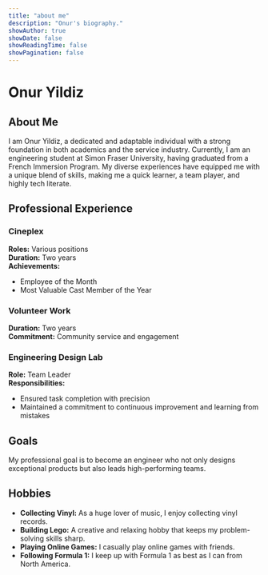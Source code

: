 ```yaml
---
title: "about me"
description: "Onur's biography."
showAuthor: true
showDate: false
showReadingTime: false
showPagination: false
---
```


# Onur Yildiz

## About Me

I am Onur Yildiz, a dedicated and adaptable individual with a strong foundation in both academics and the service industry. Currently, I am an engineering student at Simon Fraser University, having graduated from a French Immersion Program. My diverse experiences have equipped me with a unique blend of skills, making me a quick learner, a team player, and highly tech literate.

## Professional Experience

### Cineplex

**Roles:** Various positions  
**Duration:** Two years  
**Achievements:**

- Employee of the Month
- Most Valuable Cast Member of the Year

### Volunteer Work

**Duration:** Two years  
**Commitment:** Community service and engagement

### Engineering Design Lab

**Role:** Team Leader  
**Responsibilities:**

- Ensured task completion with precision
- Maintained a commitment to continuous improvement and learning from mistakes

## Goals

My professional goal is to become an engineer who not only designs exceptional products but also leads high-performing teams.

## Hobbies

- **Collecting Vinyl:** As a huge lover of music, I enjoy collecting vinyl records.
- **Building Lego:** A creative and relaxing hobby that keeps my problem-solving skills sharp.
- **Playing Online Games:** I casually play online games with friends.
- **Following Formula 1:** I keep up with Formula 1 as best as I can from North America.
